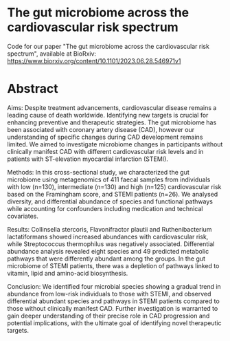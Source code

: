 # The gut microbiome across the cardiovascular risk spectrum
Code for our paper "The gut microbiome across the cardiovascular risk spectrum", available at BioRxiv: https://www.biorxiv.org/content/10.1101/2023.06.28.546971v1

# Abstract
Aims: Despite treatment advancements, cardiovascular disease remains a leading cause of death worldwide. Identifying new targets is crucial for enhancing preventive and therapeutic strategies. The gut microbiome has been associated with coronary artery disease (CAD), however our understanding of specific changes during CAD development remains limited. We aimed to investigate microbiome changes in participants without clinically manifest CAD with different cardiovascular risk levels and in patients with ST-elevation myocardial infarction (STEMI). 

Methods: In this cross-sectional study, we characterized the gut microbiome using metagenomics of 411 faecal samples from individuals with low (n=130), intermediate (n=130) and high (n=125) cardiovascular risk based on the Framingham score, and STEMI patients (n=26). We analysed diversity, and differential abundance of species and functional pathways while accounting for confounders including medication and technical covariates. 

Results: Collinsella stercoris, Flavonifractor plautii and Ruthenibacterium lactatiformans showed increased abundances with cardiovascular risk, while Streptococcus thermophilus was negatively associated. Differential abundance analysis revealed eight species and 49 predicted metabolic pathways that were differently abundant among the groups. In the gut microbiome of STEMI patients, there was a depletion of pathways linked to vitamin, lipid and amino-acid biosynthesis.

Conclusion: We identified four microbial species showing a gradual trend in abundance from low-risk individuals to those with STEMI, and observed differential abundant species and pathways in STEMI patients compared to those without clinically manifest CAD. Further investigation is warranted to gain deeper understanding of their precise role in CAD progression and potential implications, with the ultimate goal of identifying novel therapeutic targets. 
